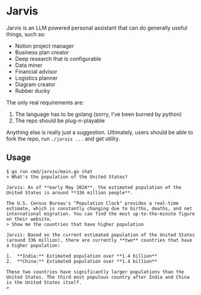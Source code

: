 # Jarvis
Jarvis is an LLM powered personal assistant that can do generally useful things, such as:
* Notion project manager
* Business plan creator
* Deep research that is configurable
* Data miner
* Financial advisor
* Logistics planner
* Diagram creator
* Rubber ducky

The only real requirements are:
1. The language has to be golang (sorry, I've been burned by python)
2. The repo should be plug-n-playable

Anything else is really just a suggestion. Ultimately, users should be able to fork the repo, run `./jarvis ...` and get utility.

## Usage
```
$ go run cmd/jarvis/main.go chat
> What's the population of the United States?

Jarvis: As of **early May 2024**, the estimated population of the United States is around **336 million people**.

The U.S. Census Bureau's "Population Clock" provides a real-time estimate, which is constantly changing due to births, deaths, and net international migration. You can find the most up-to-the-minute figure on their website.
> Show me the countries that have higher population

Jarvis: Based on the current estimated population of the United States (around 336 million), there are currently **two** countries that have a higher population:

1.  **India:** Estimated population over **1.4 billion**
2.  **China:** Estimated population over **1.4 billion**

These two countries have significantly larger populations than the United States. The third most populous country after India and China is the United States itself.
> 
```
